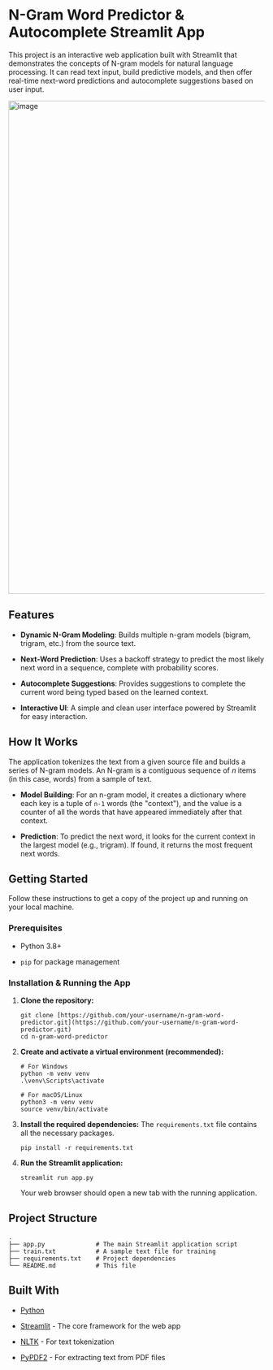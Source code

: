 # N-Gram Word Predictor & Autocomplete Streamlit App

This project is an interactive web application built with Streamlit that demonstrates the concepts of N-gram models for natural language processing. It can read text input, build predictive models, and then offer real-time next-word predictions and autocomplete suggestions based on user input.

<img width="1907" height="971" alt="image" src="https://github.com/user-attachments/assets/09a383e3-dc7a-4bef-b18e-6b18b5234f3c" />

## Features

* **Dynamic N-Gram Modeling**: Builds multiple n-gram models (bigram, trigram, etc.) from the source text.

* **Next-Word Prediction**: Uses a backoff strategy to predict the most likely next word in a sequence, complete with probability scores.

* **Autocomplete Suggestions**: Provides suggestions to complete the current word being typed based on the learned context.

* **Interactive UI**: A simple and clean user interface powered by Streamlit for easy interaction.

## How It Works

The application tokenizes the text from a given source file and builds a series of N-gram models. An N-gram is a contiguous sequence of *n* items (in this case, words) from a sample of text.

* **Model Building**: For an n-gram model, it creates a dictionary where each key is a tuple of `n-1` words (the "context"), and the value is a counter of all the words that have appeared immediately after that context.

* **Prediction**: To predict the next word, it looks for the current context in the largest model (e.g., trigram). If found, it returns the most frequent next words.


## Getting Started

Follow these instructions to get a copy of the project up and running on your local machine.

### Prerequisites

* Python 3.8+

* `pip` for package management

### Installation & Running the App

1. **Clone the repository:**

   ```
   git clone [https://github.com/your-username/n-gram-word-predictor.git](https://github.com/your-username/n-gram-word-predictor.git)
   cd n-gram-word-predictor
   
   ```

2. **Create and activate a virtual environment (recommended):**

   ```
   # For Windows
   python -m venv venv
   .\venv\Scripts\activate
   
   # For macOS/Linux
   python3 -m venv venv
   source venv/bin/activate
   
   ```

3. **Install the required dependencies:**
   The `requirements.txt` file contains all the necessary packages.

   ```
   pip install -r requirements.txt
   
   ```

4. **Run the Streamlit application:**

   ```
   streamlit run app.py
   
   ```

   Your web browser should open a new tab with the running application.

## Project Structure

```
.
├── app.py              # The main Streamlit application script
├── train.txt           # A sample text file for training
├── requirements.txt    # Project dependencies
└── README.md           # This file

```

## Built With

* [Python](https://www.python.org/)

* [Streamlit](https://streamlit.io/) - The core framework for the web app

* [NLTK](https://www.nltk.org/) - For text tokenization

* [PyPDF2](https://pypdf2.readthedocs.io/) - For extracting text from PDF files
